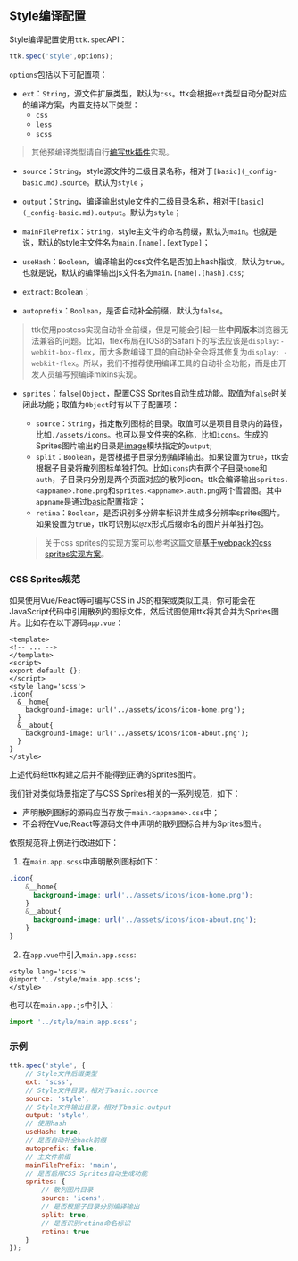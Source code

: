 ## Style编译配置

Style编译配置使用`ttk.spec`API：

```JavaScript
ttk.spec('style',options);
```

`options`包括以下可配置项：

* `ext`：`String`，源文件扩展类型，默认为`css`。ttk会根据`ext`类型自动分配对应的编译方案，内置支持以下类型：
  * `css`
  * `less`
  * `scss`
> 其他预编译类型请自行[编写ttk插件](_advance-plugin.md)实现。

* `source`：`String`，style源文件的二级目录名称，相对于`[basic](_config-basic.md).source`。默认为`style`；

* `output`：`String`，编译输出style文件的二级目录名称，相对于`[basic](_config-basic.md).output`。默认为`style`；

* `mainFilePrefix`：`String`，style主文件的命名前缀，默认为`main`。也就是说，默认的style主文件名为`main.[name].[extType]`；

* `useHash`：`Boolean`，编译输出的css文件名是否加上hash指纹，默认为`true`。也就是说，默认的编译输出js文件名为`main.[name].[hash].css`;

* `extract`: `Boolean`；

* `autoprefix`：`Boolean`，是否自动补全前缀，默认为`false`。
> ttk使用postcss实现自动补全前缀，但是可能会引起一些**中间版本**浏览器无法兼容的问题。比如，flex布局在IOS8的Safari下的写法应该是`display:-webkit-box-flex`，而大多数编译工具的自动补全会将其修复为`display: -webkit-flex`。所以，我们不推荐使用编译工具的自动补全功能，而是由开发人员编写预编译mixins实现。

* `sprites`：`false|Object`，配置CSS Sprites自动生成功能。取值为`false`时关闭此功能；取值为`Object`时有以下子配置项：
  * `source`：`String`，指定散列图标的目录。取值可以是项目目录内的路径，比如`./assets/icons`。也可以是文件夹的名称，比如`icons`。生成的Sprites图片输出的目录是[image](_config-image.md)模块指定的`output`;
  * `split`：`Boolean`，是否根据子目录分别编译输出。如果设置为`true`，ttk会根据子目录将散列图标单独打包。比如`icons`内有两个子目录`home`和`auth`，子目录内分别是两个页面对应的散列icon。ttk会编译输出`sprites.<appname>.home.png`和`sprites.<appname>.auth.png`两个雪碧图。其中`appname`是通过[basic配置](_config-basic.md)指定；
  * `retina`：`Boolean`，是否识别多分辨率标识并生成多分辨率sprites图片。如果设置为`true`，ttk可识别以`@2x`形式后缀命名的图片并单独打包。

  > 关于css sprites的实现方案可以参考这篇文章[基于webpack的css sprites实现方案](http://www.caiziguoguo.com/cj21j94e5000uwj0hlbvlisk6/)。

### CSS Sprites规范
如果使用Vue/React等可编写CSS in JS的框架或类似工具，你可能会在JavaScript代码中引用散列的图标文件，然后试图使用ttk将其合并为Sprites图片。比如存在以下源码`app.vue`：
```Vue
<template>
<!-- ... -->
</template>
<script>
export default {};
</script>
<style lang='scss'>
.icon{
  &__home{
    background-image: url('../assets/icons/icon-home.png');
  }
  &__about{
    background-image: url('../assets/icons/icon-about.png');
  }
}
</style>
```

上述代码经ttk构建之后并不能得到正确的Sprites图片。

我们针对类似场景指定了与CSS Sprites相关的一系列规范，如下：
* 声明散列图标的源码应当存放于`main.<appname>.css`中；
* 不会将在Vue/React等源码文件中声明的散列图标合并为Sprites图片。

依照规范将上例进行改进如下：
1. 在`main.app.scss`中声明散列图标如下：
```css
.icon{
    &__home{
      background-image: url('../assets/icons/icon-home.png');
    }
    &__about{
      background-image: url('../assets/icons/icon-about.png');
    }
}
```
2. 在`app.vue`中引入`main.app.scss`:
```Vue
<style lang='scss'>
@import '../style/main.app.scss';
</style>
```
也可以在`main.app.js`中引入：
```JavaScript
import '../style/main.app.scss';
```


### 示例
```JavaScript
ttk.spec('style', {
    // Style文件后缀类型
    ext: 'scss',
    // Style文件目录，相对于basic.source
    source: 'style',
    // Style文件输出目录，相对于basic.output
    output: 'style',
    // 使用hash
    useHash: true,
    // 是否自动补全hack前缀
    autoprefix: false,
    // 主文件前缀
    mainFilePrefix: 'main',
    // 是否启用CSS Sprites自动生成功能
    sprites: {
        // 散列图片目录
        source: 'icons',
        // 是否根据子目录分别编译输出
        split: true,
        // 是否识别retina命名标识
        retina: true
    }
});
```
